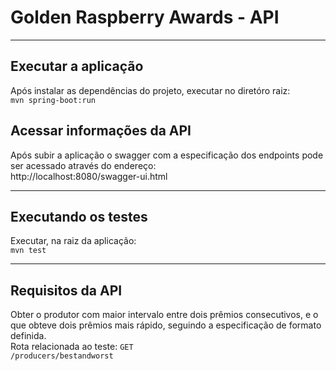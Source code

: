 # Golden Raspberry Awards - API

----

## Executar a aplicação

Após instalar as dependências do projeto, executar no diretóro raiz:
<br>
```mvn spring-boot:run```

## Acessar informações da API

Após subir a aplicação o swagger com a especificação dos endpoints pode ser acessado através do endereço:
<br>
http://localhost:8080/swagger-ui.html

----

## Executando os testes

Executar, na raiz da aplicação:
<br>
```mvn test```

----

## Requisitos da API

Obter o produtor com maior intervalo entre dois prêmios consecutivos, e o que
obteve dois prêmios mais rápido, seguindo a especificação de formato definida.
<br>
Rota relacionada ao teste: ```GET```
<br>
```/producers/bestandworst```